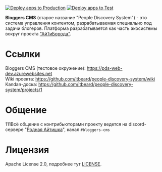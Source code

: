 [![Deploy apps to Production](https://github.com/itbeard/bloggers-cms/actions/workflows/deployment-prod-action.yml/badge.svg?branch=main)](https://github.com/itbeard/bloggers-cms/actions/workflows/deployment-prod-action.yml) 
[![Deploy apps to Test](https://github.com/itbeard/bloggers-cms/actions/workflows/deployment-test-action.yml/badge.svg)](https://github.com/itbeard/bloggers-cms/actions/workflows/deployment-test-action.yml)

**Bloggers CMS** (старое название "People Discovery System") - это система управления контентом, разрабатываемая специально под задачи блогеров. Платформа разрабатывается как часть экосистемы вокруг проекта ["АйТиБорода"](https://itbeard.com).

# Ссылки
Bloggers CMS (тестовое окружение): https://pds-web-dev.azurewebsites.net  
Wiki проекта: https://github.com/itbeard/people-discovery-system/wiki  
Kandan-доска: https://github.com/itbeard/people-discovery-system/projects/1

# Общение
111Всё общение с контрибьюторами проекту ведется на discord-сервере "[Родная Айтишка](https://discord.gg/it)", канал `#bloggers-cms`

# Лицензия

Apache License 2.0, подробнее тут [LICENSE](LICENSE).
